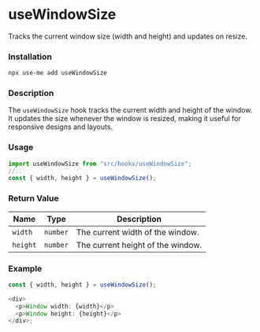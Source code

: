 # useWindowSize

Tracks the current window size (width and height) and updates on resize.

### Installation

```bash
npx use-me add useWindowSize
```

### Description

The `useWindowSize` hook tracks the current width and height of the window. It updates the size whenever the window is resized, making it useful for responsive designs and layouts.

### Usage

```typescript
import useWindowSize from "src/hooks/useWindowSize";
//..
const { width, height } = useWindowSize();
```

### Return Value

| Name     | Type     | Description                       |
| -------- | -------- | --------------------------------- |
| `width`  | `number` | The current width of the window.  |
| `height` | `number` | The current height of the window. |

### Example

```typescript
const { width, height } = useWindowSize();

<div>
  <p>Window width: {width}</p>
  <p>Window height: {height}</p>
</div>;
```
